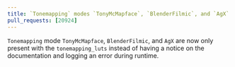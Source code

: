 ```yaml
---
title: `Tonemapping` modes `TonyMcMapface`, `BlenderFilmic`, and `AgX` are now gated behind `tonemapping_luts`
pull_requests: [20924]
---
```


`Tonemapping` mode `TonyMcMapface`, `BlenderFilmic`, and `AgX` are now only present with the `tonemapping_luts`
instead of having a notice on the documentation and logging an error during runtime.
